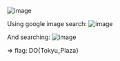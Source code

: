 ![image](https://user-images.githubusercontent.com/64829950/136954009-a5777771-4845-4e80-86ed-e38683af1876.png)


Using google image search:
![image](https://user-images.githubusercontent.com/64829950/136953799-1b1e95f8-f891-489b-ad7d-694a5c866efd.png)

And searching:
![image](https://user-images.githubusercontent.com/64829950/136954084-1d11a830-c5f5-43d5-b42b-b80dad8a0254.png)

=> flag: DO{Tokyu_Plaza}
